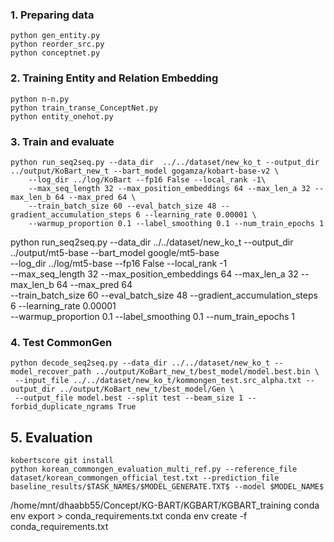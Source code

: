 
### 1. Preparing data  
```
python gen_entity.py
python reorder_src.py
python conceptnet.py

```
### 2. Training Entity and Relation Embedding

```
python n-n.py
python train_transe_ConceptNet.py
python entity_onehot.py
```
### 3. Train and evaluate 
``` # cd KG-BART/KGBART/KGBART_training
python run_seq2seq.py --data_dir  ../../dataset/new_ko_t --output_dir ../output/KoBart_new_t --bart_model gogamza/kobart-base-v2 \
    --log_dir ../log/KoBart --fp16 False --local_rank -1\
    --max_seq_length 32 --max_position_embeddings 64 --max_len_a 32 --max_len_b 64 --max_pred 64 \
    --train_batch_size 60 --eval_batch_size 48 --gradient_accumulation_steps 6 --learning_rate 0.00001 \
    --warmup_proportion 0.1 --label_smoothing 0.1 --num_train_epochs 1
```
python run_seq2seq.py --data_dir  ../../dataset/new_ko_t --output_dir ../output/mt5-base --bart_model google/mt5-base \
    --log_dir ../log/mt5-base --fp16 False --local_rank -1\
    --max_seq_length 32 --max_position_embeddings 64 --max_len_a 32 --max_len_b 64 --max_pred 64 \
    --train_batch_size 60 --eval_batch_size 48 --gradient_accumulation_steps 6 --learning_rate 0.00001 \
    --warmup_proportion 0.1 --label_smoothing 0.1 --num_train_epochs 1
### 4. Test CommonGen
```
python decode_seq2seq.py --data_dir ../../dataset/new_ko_t --model_recover_path ../output/KoBart_new_t/best_model/model.best.bin \
 --input_file ../../dataset/new_ko_t/kommongen_test.src_alpha.txt --output_dir ../output/KoBart_new_t/best_model/Gen \
 --output_file model.best --split test --beam_size 1 --forbid_duplicate_ngrams True 
```
## 5. Evaluation
```
kobertscore git install 
python korean_commongen_evaluation_multi_ref.py --reference_file dataset/korean_commongen_official_test.txt --prediction_file baseline_results/$TASK_NAME$/$MODEL_GENERATE.TXT$ --model $MODEL_NAME$
```

/home/mnt/dhaabb55/Concept/KG-BART/KGBART/KGBART_training
        conda env export > conda_requirements.txt
        conda env create -f conda_requirements.txt